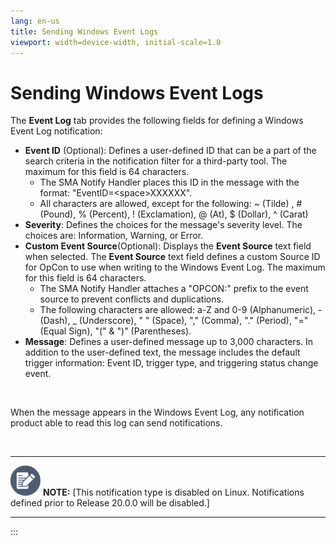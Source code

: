 ```yaml
---
lang: en-us
title: Sending Windows Event Logs
viewport: width=device-width, initial-scale=1.0
---
```


#  Sending Windows Event Logs

The **Event Log** tab provides the following fields for defining a
Windows Event Log notification:

-   **Event ID** (Optional): Defines a user-defined ID that can be a
    part of the search criteria in the notification filter for a
    third-party tool. The maximum for this field is 64 characters.
    -   The SMA Notify Handler places this ID in the message with the
        format: \"EventID=\<space\>XXXXXX\".
    -   All characters are allowed, except for the following: \~ (Tilde)
        , \# (Pound), % (Percent), ! (Exclamation), @ (At), \$ (Dollar),
        \^ (Carat)
-   **Severity**: Defines the choices for the message\'s severity level.
    The choices are: Information, Warning, or Error.
-   **Custom Event Source**(Optional): Displays the **Event Source**
    text field when selected. The **Event Source** text field defines a
    custom Source ID for OpCon to use when writing to the Windows Event
    Log. The maximum for this field is 64 characters.
    -   The SMA Notify Handler attaches a \"OPCON:\" prefix to the event
        source to prevent conflicts and duplications.
    -   The following characters are allowed: a-Z and 0-9
        (Alphanumeric), - (Dash), \_ (Underscore), \" \" (Space), \",\"
        (Comma), \".\" (Period), \"=\" (Equal Sign), \"(\" & \")\"
        (Parentheses).
-   **Message**: Defines a user-defined message up to 3,000 characters.
    In addition to the user-defined text, the message includes the
    default trigger information: Event ID, trigger type, and triggering
    status change event.

 

When the message appears in the Windows Event Log, any notification
product able to read this log can send notifications.

 

  -------------------------------------------------------------------------------------------------------------------------------- --------------------------------------------------------------------------------------------------------------------------------------
  ![White pencil/paper icon on gray circular background](../../../Resources/Images/note-icon(48x48).png "Note icon")   **NOTE:** [This notification type is disabled on Linux. Notifications defined prior to Release 20.0.0 will be disabled.]
  -------------------------------------------------------------------------------------------------------------------------------- --------------------------------------------------------------------------------------------------------------------------------------
:::

 

